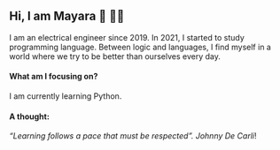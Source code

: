 ## Hi, I am Mayara :vulcan_salute: 👩‍💻 


I am an electrical engineer since 2019. In 2021, I started to study programming language. Between logic and languages, I find myself in a world where we try to be better than ourselves every day.

#### What am I focusing on?
I am currently learning Python.

#### A thought:
*“Learning follows a pace that must be respected”. Johnny De Carli*!
